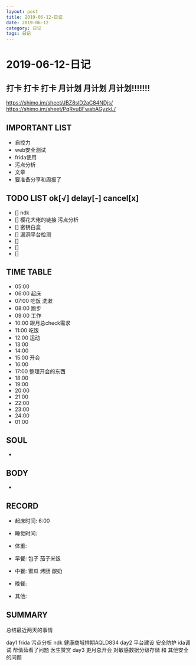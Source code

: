 ```yaml
---
layout: post
title: 2019-06-12-日记
date: 2019-06-12
category: 日记
tags: 日记
---
```

# 2019-06-12-日记
## 打卡 打卡 打卡 月计划 月计划 月计划!!!!!!!
https://shimo.im/sheet/JBZ8slD2aC84NDjs/
https://shimo.im/sheet/PqRvuBFwabAGyzkL/
 
## IMPORTANT LIST
 
* 自控力
* web安全测试
* frida使用
* 污点分析
* 文章
* 要准备分享和周报了
 
## TODO LIST ok[√] delay[-]  cancel[x]
 
* [] ndk
* [] 樱花大佬的链接 污点分析
* [] 密钥白盒
* [] 漏洞平台检测
* [] 
* [] 
* [] 
 
## TIME TABLE
 
* 05:00 
* 06:00 起床
* 07:00 吃饭 洗漱
* 08:00 跑步
* 09:00 工作
* 10:00 跟月总check需求
* 11:00 吃饭
* 12:00 运动
* 13:00 
* 14:00 
* 15:00 开会
* 16:00 
* 17:00 整理开会的东西
* 18:00 
* 19:00 
* 20:00 
* 21:00 
* 22:00 
* 23:00 
* 24:00 
* 01:00 
 
## SOUL
 
* 
 
## BODY
 
* 
 
## RECORD
 
* 起床时间:  6:00
* 睡觉时间:  
 
* 体重:  
 
* 早餐:  包子 茄子米饭
* 中餐:  蜜瓜 烤肠 酸奶
* 晚餐:  
* 其他:  
 
## SUMMARY
 

 总结最近两天的事情

 day1 frida 污点分析 ndk 健康商城排期AQLD834
 day2 平台建设 安全防护 ida调试 帮倩茹看了问题 医生赞赏
 day3 更月总开会 对敏感数据分级存储 和 其他安全的问题

 
